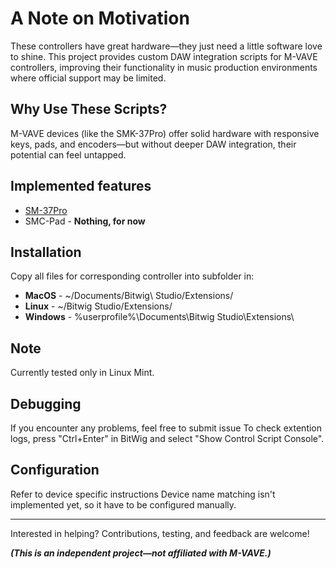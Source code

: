 # A Note on Motivation
These controllers have great hardware—they just need a little software love to shine.  This project provides custom DAW integration scripts for M-VAVE controllers, improving their functionality in music production environments where official support may be limited.

## Why Use These Scripts?
M-VAVE devices (like the SMK-37Pro) offer solid hardware with responsive keys, pads, and encoders—but without deeper DAW integration, their potential can feel untapped.

## Implemented features
* [SM-37Pro](./SM-37Pro/implemented.md)
* SMC-Pad - **Nothing, for now**

## Installation
Copy all files for corresponding controller into subfolder in:
* **MacOS** - ~/Documents/Bitwig\ Studio/Extensions/
* **Linux** - ~/Bitwig Studio/Extensions/
* **Windows** - %userprofile%\Documents\Bitwig Studio\Extensions\

## Note
Currently tested only in Linux Mint. 

## Debugging
If you encounter any problems, feel free to submit issue
To check extention logs, press "Ctrl+Enter" in BitWig and select "Show Control Script Console".

## Configuration
Refer to device specific instructions
Device name matching isn't implemented yet, so it have to be configured manually.

---
Interested in helping? Contributions, testing, and feedback are welcome!

***(This is an independent project—not affiliated with M-VAVE.)***